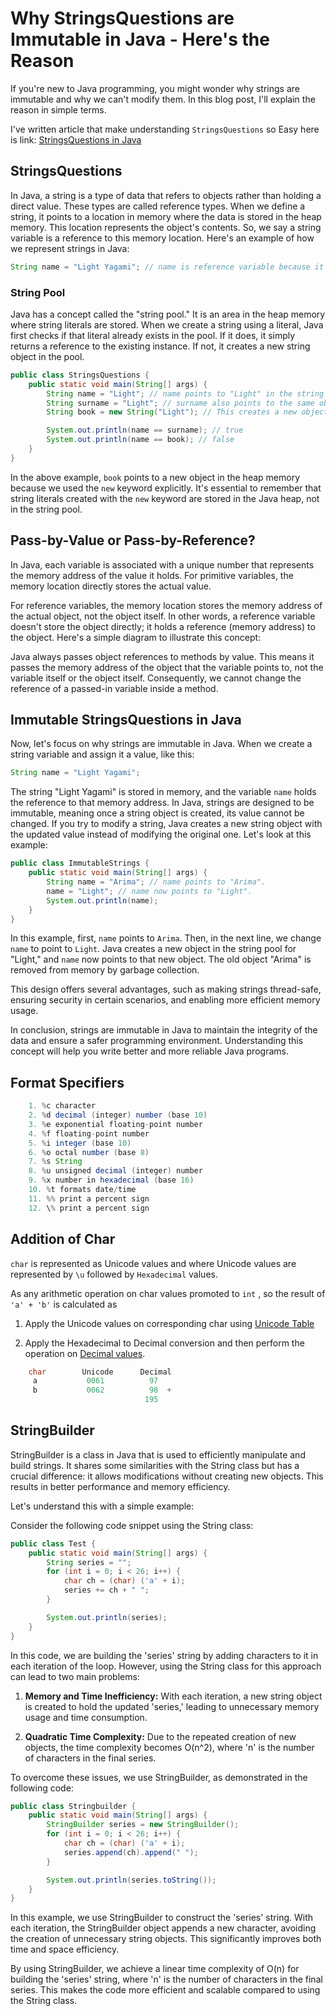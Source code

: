 # Why StringsQuestions are Immutable in Java - Here's the Reason

If you're new to Java programming, you might wonder why strings are immutable and why we can't modify them. In this blog post, I'll explain the reason in simple terms.

I've written article that make understanding `StringsQuestions` so Easy here is link: [StringsQuestions in Java](https://adityadike.hashnode.dev/unlocking-javas-string-secret-the-truth-about-immutability)

## StringsQuestions

In Java, a string is a type of data that refers to objects rather than holding a direct value. These types are called reference types. When we define a string, it points to a location in memory where the data is stored in the heap memory. This location represents the object's contents. So, we say a string variable is a reference to this memory location. Here's an example of how we represent strings in Java:

```java
String name = "Light Yagami"; // name is reference variable because it stores memory address of object.
```

### String Pool

Java has a concept called the "string pool." It is an area in the heap memory where string literals are stored. When we create a string using a literal, Java first checks if that literal already exists in the pool. If it does, it simply returns a reference to the existing instance. If not, it creates a new string object in the pool.

```java
public class StringsQuestions {
    public static void main(String[] args) {
        String name = "Light"; // name points to "Light" in the string pool
        String surname = "Light"; // surname also points to the same object in the string pool
        String book = new String("Light"); // This creates a new object in the heap memory.

        System.out.println(name == surname); // true
        System.out.println(name == book); // false
    }
}
```

In the above example, `book` points to a new object in the heap memory because we used the `new` keyword explicitly. It's essential to remember that string literals created with the `new` keyword are stored in the Java heap, not in the string pool.

## Pass-by-Value or Pass-by-Reference?

In Java, each variable is associated with a unique number that represents the memory address of the value it holds. For primitive variables, the memory location directly stores the actual value.

For reference variables, the memory location stores the memory address of the actual object, not the object itself. In other words, a reference variable doesn't store the object directly; it holds a reference (memory address) to the object. Here's a simple diagram to illustrate this concept:

Java always passes object references to methods by value. This means it passes the memory address of the object that the variable points to, not the variable itself or the object itself. Consequently, we cannot change the reference of a passed-in variable inside a method.

## Immutable StringsQuestions in Java

Now, let's focus on why strings are immutable in Java. When we create a string variable and assign it a value, like this:

```java
String name = "Light Yagami";
```

The string "Light Yagami" is stored in memory, and the variable `name` holds the reference to that memory address. In Java, strings are designed to be immutable, meaning once a string object is created, its value cannot be changed. If you try to modify a string, Java creates a new string object with the updated value instead of modifying the original one. Let's look at this example:

```java
public class ImmutableStrings {
    public static void main(String[] args) {
        String name = "Arima"; // name points to "Arima".
        name = "Light"; // name now points to "Light".
        System.out.println(name);
    }
}
```

In this example, first, `name` points to `Arima`. Then, in the next line, we change `name` to point to `Light`. Java creates a new object in the string pool for "Light," and `name` now points to that new object. The old object "Arima" is removed from memory by garbage collection.

This design offers several advantages, such as making strings thread-safe, ensuring security in certain scenarios, and enabling more efficient memory usage.

In conclusion, strings are immutable in Java to maintain the integrity of the data and ensure a safer programming environment. Understanding this concept will help you write better and more reliable Java programs.

## Format Specifiers

```java
    1. %c character
    2. %d decimal (integer) number (base 10)
    3. %e exponential floating-point number
    4. %f floating-point number
    5. %i integer (base 10)
    6. %o octal number (base 8)
    7. %s String
    8. %u unsigned decimal (integer) number
    9. %x number in hexadecimal (base 16)
    10. %t formats date/time
    11. %% print a percent sign
    12. \% print a percent sign
```

## Addition of Char

`char` is represented as Unicode values and where Unicode values are represented by `\u` followed by `Hexadecimal` values.

As any arithmetic operation on char values promoted to `int` , so the result of `'a' + 'b'` is calculated as

1. Apply the Unicode values on corresponding char using [Unicode Table](http://www.tamasoft.co.jp/en/general-info/unicode.html)

2. Apply the Hexadecimal to Decimal conversion and then perform the operation on [Decimal values](https://www.binaryhexconverter.com/hex-to-decimal-converter).

```java
    char        Unicode      Decimal
     a           0061          97
     b           0062          98  +
                              195
```

## StringBuilder

StringBuilder is a class in Java that is used to efficiently manipulate and build strings. It shares some similarities with the String class but has a crucial difference: it allows modifications without creating new objects. This results in better performance and memory efficiency.

Let's understand this with a simple example:

Consider the following code snippet using the String class:

```java
public class Test {
    public static void main(String[] args) {
        String series = "";
        for (int i = 0; i < 26; i++) {
            char ch = (char) ('a' + i);
            series += ch + " ";
        }

        System.out.println(series);
    }
}
```

In this code, we are building the 'series' string by adding characters to it in each iteration of the loop. However, using the String class for this approach can lead to two main problems:

1. **Memory and Time Inefficiency:** With each iteration, a new string object is created to hold the updated 'series,' leading to unnecessary memory usage and time consumption.

2. **Quadratic Time Complexity:** Due to the repeated creation of new objects, the time complexity becomes O(n^2), where 'n' is the number of characters in the final series.

To overcome these issues, we use StringBuilder, as demonstrated in the following code:

```java
public class Stringbuilder {
    public static void main(String[] args) {
        StringBuilder series = new StringBuilder();
        for (int i = 0; i < 26; i++) {
            char ch = (char) ('a' + i);
            series.append(ch).append(" ");
        }

        System.out.println(series.toString());
    }
}
```

In this example, we use StringBuilder to construct the 'series' string. With each iteration, the StringBuilder object appends a new character, avoiding the creation of unnecessary string objects. This significantly improves both time and space efficiency.

By using StringBuilder, we achieve a linear time complexity of O(n) for building the 'series' string, where 'n' is the number of characters in the final series. This makes the code more efficient and scalable compared to using the String class.